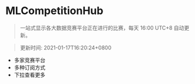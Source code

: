 # MLCompetitionHub

> 一站式显示各大数据竞赛平台正在进行的比赛，每天 16:00 UTC+8 自动更新。
  
> 更新时间: 2021-01-17T16:20:24+0800 

* 多家竞赛平台
* 多种订阅方式
* 下拉查看更多